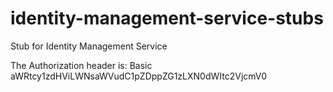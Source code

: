 
# identity-management-service-stubs

Stub for Identity Management Service

The Authorization header is:
Basic aWRtcy1zdHViLWNsaWVudC1pZDppZG1zLXN0dWItc2VjcmV0
